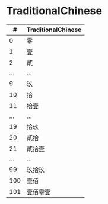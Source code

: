 # TraditionalChinese

| #   | TraditionalChinese |
|-----|--------------------|
| 0   | 零                 |
| 1   | 壹                 |
| 2   | 貳                 |
| …   | …                  |
| 9   | 玖                 |
| 10  | 拾                 |
| 11  | 拾壹               |
| …   | …                  |
| 19  | 拾玖               |
| 20  | 貳拾               |
| 21  | 貳拾壹             |
| …   | …                  |
| 99  | 玖拾玖             |
| 100 | 壹佰               |
| 101 | 壹佰零壹           |
